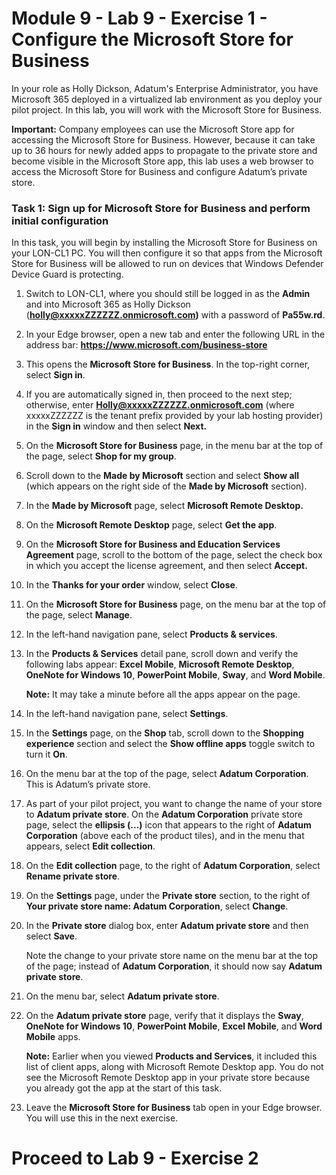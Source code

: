 # Module 9 - Lab 9 - Exercise 1 - Configure the Microsoft Store for Business

In your role as Holly Dickson, Adatum's Enterprise Administrator, you have Microsoft 365 deployed in a virtualized lab environment as you deploy your pilot project. In this lab, you will work with the Microsoft Store for Business. 

**Important:** Company employees can use the Microsoft Store app for accessing the Microsoft Store for Business. However, because it can take up to 36 hours for newly added apps to propagate to the private store and become visible in the Microsoft Store app, this lab uses a web browser to access the Microsoft Store for Business and configure Adatum’s private store. 

### Task 1: Sign up for Microsoft Store for Business and perform initial configuration 

In this task, you will begin by installing the Microsoft Store for Business on your LON-CL1 PC. You will then configure it so that apps from the Microsoft Store for Business will be allowed to run on devices that Windows Defender Device Guard is protecting.

1. Switch to LON-CL1, where you should still be logged in as the **Admin** and into Microsoft 365 as Holly Dickson (**holly@xxxxxZZZZZZ.onmicrosoft.com)** with a password of **Pa55w.rd**. 

2. In your Edge browser, open a new tab and enter the following URL in the address bar: **https://www.microsoft.com/business-store** 

3. This opens the **Microsoft Store for Business**. In the top-right corner, select **Sign in**. 

4. If you are automatically signed in, then proceed to the next step; otherwise, enter **Holly@xxxxxZZZZZZ.onmicrosoft.com** (where xxxxxZZZZZZ is the tenant prefix provided by your lab hosting provider) in the **Sign in** window and then select **Next.**

5. On the **Microsoft Store for Business** page, in the menu bar at the top of the page, select **Shop for my group**. 

6. Scroll down to the **Made by Microsoft** section and select **Show all** (which appears on the right side of the **Made by Microsoft** section).

7. In the **Made by Microsoft** page, select **Microsoft Remote Desktop.**

8. On the **Microsoft Remote Desktop** page, select **Get the app**. 

9. On the **Microsoft Store for Business and Education Services Agreement** page, scroll to the bottom of the page, select the check box in which you accept the license agreement, and then select **Accept.** 

10. In the **Thanks for your order** window, select **Close**. 

11. On the **Microsoft Store for Business** page, on the menu bar at the top of the page, select **Manage**. 

12. In the left-hand navigation pane, select **Products &amp; services**. 

13. In the **Products &amp; Services** detail pane, scroll down and verify the following labs appear: **Excel Mobile**, **Microsoft Remote Desktop**, **OneNote for Windows 10**, **PowerPoint Mobile**, **Sway**, and **Word Mobile**. <br/>

    **Note:** It may take a minute before all the apps appear on the page.

14. In the left-hand navigation pane, select **Settings**. 

15. In the **Settings** page, on the **Shop** tab, scroll down to the **Shopping experience** section and select the **Show offline apps** toggle switch to turn it **On**. 

16. On the menu bar at the top of the page, select **Adatum Corporation**. This is Adatum’s private store. 

17. As part of your pilot project, you want to change the name of your store to **Adatum private store**. On the **Adatum Corporation** private store page, select the **ellipsis (…)** icon that appears to the right of **Adatum Corporation** (above each of the product tiles), and in the menu that appears, select **Edit collection**. 

18. On the **Edit collection** page, to the right of **Adatum Corporation**, select **Rename private store**.

19. On the **Settings** page, under the **Private store** section, to the right of **Your private store name: Adatum Corporation**, select **Change**.

20. In the **Private store** dialog box, enter **Adatum private store** and then select **Save**. <br/>

    Note the change to your private store name on the menu bar at the top of the page; instead of **Adatum Corporation**, it should now say **Adatum private store**.

21. On the menu bar, select **Adatum private store**.

22. On the **Adatum private store** page, verify that it displays the **Sway**, **OneNote for Windows 10**, **PowerPoint Mobile**, **Excel Mobile**, and **Word Mobile** apps.  <br/>

    ‎**Note:** Earlier when you viewed **Products and Services**, it included this list of client apps, along with Microsoft Remote Desktop app. You do not see the Microsoft Remote Desktop app in your private store because you already got the app at the start of this task.

23. Leave the **Microsoft Store for Business** tab open in your Edge browser. You will use this in the next exercise. 

 
# Proceed to Lab 9 - Exercise 2

